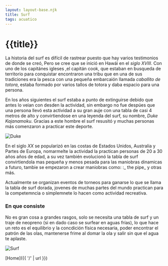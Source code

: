```yaml
---
layout: layout-base.njk
title: Surf
tags: acuatico
---
```


# {{title}}

La historia del surf es difícil de rastrear puesto que hay varios testimonios de donde se creó, Pero se cree que se inició en Hawái en el _siglo XVIII_. Con uno de los capitánes igleses ,el capitán cook, que estaban en busqueda de territorio para conquistar encontraron una tribu que en una de sus tradiciones era la pesca con una pequeña embarcaión llamada _caballito de totora_, estaba formado por varios tallos de totora y daba espacio para una persona.

En los años siguientes el surf estaba a punto de extinguirse debido que antes lo veian con desden la actividad, sin embargo no fue despúes que una persona llevó esta actividad a su gran auje con una tabla de casi 4 metros de alto y convirtiendose en una leyenda del surf, su nombre, _Duke Kajanamoku_. Gracias a este hombre el surf resusitó y muchas personas más comenzaron a practicar este deporte. 

![Duke](/amerike-template-eleventy-1ciber-main/src/static/img/surf-1.jpg)

En el siglo _XX_ se popularizó en las costas de Estados Unidos, Australia y  Partes de Europa, nomarmelte la actividad la practican personas de 20 a 30 años años de edad, a su vez también evolucionó la tabla de surf convirtiendola mas pequeña y menos pesada para las maniobras dinamicas a futuro, tambie se empezaron a crear maniobras como: :_ the pipe_ y otras más.

Actualmente se organizan eventos de torneos para ganarse lo que se llama la tabla de surf dorada, jovenes de muchas partes del mundo practican para la competemncia o simplemnete lo hacen como actividad recreativa.

### En que consiste

No es gran cosa a grandes rasgos, solo se necesita una tabla de surf y un traje de neopreno (si en dado caso se surfear en aguas frías), lo que hace un reto es el equilibrio y la concdición física necesaria, poder encontrar el patrón de las olas, mantenerse frime al domar la ola y salir sin que el agua te aplaste.

![Surf](/amerike-template-eleventy-1ciber-main/src/static/img/surf-2.jpg)

[Home]({{ '/' | url }})
